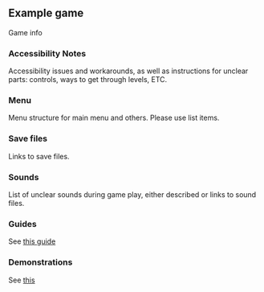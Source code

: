 ## Example game

Game info

### Accessibility Notes

Accessibility issues and workarounds, as well as instructions for
unclear parts: controls, ways to get through levels, ETC.

### Menu

Menu structure for main menu and others. Please use list items.

### Save files

Links to save files.

### Sounds

List of unclear sounds during game play, either described or links to
sound files.

### Guides

See [this guide](guides/readme.md)

### Demonstrations

See [this](demos/readme.md)
